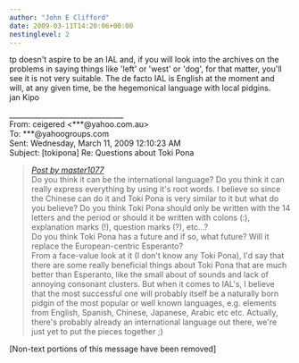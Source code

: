 ```yaml
---
author: "John E Clifford"
date: 2009-03-11T14:20:06+00:00
nestinglevel: 2
---
```

tp doesn't aspire to be an IAL and, if you will look into the archives on the problems in saying things like 'left' or 'west' or 'dog', for that matter, you'll see it is not very suitable. The de facto IAL is English at the moment and will, at any given time, be the hegemonical language with local pidgins.  
jan Kipo  
  
  
  
  
\_\_\_\_\_\_\_\_\_\_\_\_\_\_\_\_\_\_\_\_\_\_\_\_\_\_\_\_\_\_\_\_  
From: ceigered <\*\*\*@yahoo.com.au>  
To: \*\*\*@yahoogroups.com  
Sent: Wednesday, March 11, 2009 12:10:23 AM  
Subject: \[tokipona\] Re: Questions about Toki Pona  

> [_Post by master1077_](/WcsGzI9U/questions-about-toki-pona#post1)  
> Do you think it can be the international language? Do you think it can  
> really express everything by using it's root words. I believe so since  
> the Chinese can do it and Toki Pona is very similar to it but what do  
> you believe? Do you think Toki Pona should only be written with the 14  
> letters and the period or should it be written with colons (:),  
> explanation marks (!), question marks (?), etc...?  
> Do you think Toki Pona has a future and if so, what future? Will it  
> replace the European-centric Esperanto?  
> From a face-value look at it (I don't know any Toki Pona), I'd say that there are some really beneficial things about Toki Pona that are much better than Esperanto, like the small about of sounds and lack of annoying consonant clusters. But when it comes to IAL's, I believe that the most successful one will probably itself be a naturally born pidgin of the most popular or well known languages, e.g. elements from English, Spanish, Chinese, Japanese, Arabic etc etc. Actually, there's probably already an international language out there, we're just yet to put the pieces together ;)  
> 

\[Non-text portions of this message have been removed\]
